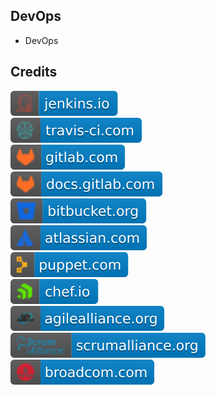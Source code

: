DevOps
-----

- DevOps

Credits
-------
[![image](
Credits/jenkins.io.svg)](https://jenkins.io/)  
[![image](
Credits/travis-ci.com.svg)](https://travis-ci.com/)  
[![image](
Credits/gitlab.com.svg)](https://gitlab.com/)  
[![image](
Credits/docs.gitlab.com.svg)](https://docs.gitlab.com/)  
[![image](
Credits/bitbucket.org.svg)](https://bitbucket.org/)  
[![image](
Credits/atlassian.com.svg)](https://atlassian.com/)  
[![image](
Credits/puppet.com.svg)](https://puppet.com/)  
[![image](
Credits/chef.io.svg)](https://chef.io/)  
[![image](
Credits/agilealliance.org.svg)](https://agilealliance.org/)  
[![image](
Credits/scrumalliance.org.svg)](https://scrumalliance.org/)  
[![image](
Credits/broadcom.com.svg)](https://broadcom.com/)

